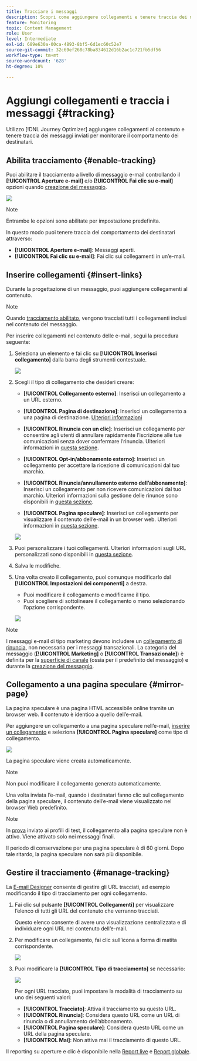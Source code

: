 ```yaml
---
title: Tracciare i messaggi
description: Scopri come aggiungere collegamenti e tenere traccia dei messaggi inviati
feature: Monitoring
topic: Content Management
role: User
level: Intermediate
exl-id: 689e630a-00ca-4893-8bf5-6d1ec60c52e7
source-git-commit: 32c69ef268c78ba834612d16b2ac1c721fb5df56
workflow-type: tm+mt
source-wordcount: '628'
ht-degree: 10%

---
```


# Aggiungi collegamenti e traccia i messaggi {#tracking}

Utilizzo [!DNL Journey Optimizer] aggiungere collegamenti al contenuto e tenere traccia dei messaggi inviati per monitorare il comportamento dei destinatari.

## Abilita tracciamento {#enable-tracking}

Puoi abilitare il tracciamento a livello di messaggio e-mail controllando il **[!UICONTROL Aperture e-mail]** e/o **[!UICONTROL Fai clic su e-mail]** opzioni quando [creazione del messaggio](../messages/get-started-content.md).

![](assets/message-tracking.png)

>[!NOTE]
>
>Entrambe le opzioni sono abilitate per impostazione predefinita.

In questo modo puoi tenere traccia del comportamento dei destinatari attraverso:

* **[!UICONTROL Aperture e-mail]**: Messaggi aperti.
* **[!UICONTROL Fai clic su e-mail]**: Fai clic sui collegamenti in un’e-mail.

## Inserire collegamenti {#insert-links}

Durante la progettazione di un messaggio, puoi aggiungere collegamenti al contenuto.

>[!NOTE]
>
>Quando [tracciamento abilitato](#enable-tracking), vengono tracciati tutti i collegamenti inclusi nel contenuto del messaggio.

Per inserire collegamenti nel contenuto delle e-mail, segui la procedura seguente:

1. Seleziona un elemento e fai clic su **[!UICONTROL Inserisci collegamento]** dalla barra degli strumenti contestuale.

   ![](assets/message-tracking-insert-link.png)

1. Scegli il tipo di collegamento che desideri creare:

   * **[!UICONTROL Collegamento esterno]**: Inserisci un collegamento a un URL esterno.

   * **[!UICONTROL Pagina di destinazione]**: Inserisci un collegamento a una pagina di destinazione. [Ulteriori informazioni](../landing-pages/get-started-lp.md)

   * **[!UICONTROL Rinuncia con un clic]**: Inserisci un collegamento per consentire agli utenti di annullare rapidamente l’iscrizione alle tue comunicazioni senza dover confermare l’rinuncia. Ulteriori informazioni in [questa sezione](../privacy/opt-out.md#one-click-opt-out).

   * **[!UICONTROL Opt-in/abbonamento esterno]**: Inserisci un collegamento per accettare la ricezione di comunicazioni dal tuo marchio.

   * **[!UICONTROL Rinuncia/annullamento esterno dell’abbonamento]**: Inserisci un collegamento per non ricevere comunicazioni dal tuo marchio. Ulteriori informazioni sulla gestione delle rinunce sono disponibili in [questa sezione](../privacy/opt-out.md#opt-out-management).

   * **[!UICONTROL Pagina speculare]**: Inserisci un collegamento per visualizzare il contenuto dell’e-mail in un browser web. Ulteriori informazioni in [questa sezione](#mirror-page).

   ![](assets/message-tracking-links.png)

1. Puoi personalizzare i tuoi collegamenti. Ulteriori informazioni sugli URL personalizzati sono disponibili in [questa sezione](../personalization/personalization-syntax.md#perso-urls).

1. Salva le modifiche.

1. Una volta creato il collegamento, puoi comunque modificarlo dal **[!UICONTROL Impostazioni dei componenti]** a destra.

   * Puoi modificare il collegamento e modificarne il tipo.
   * Puoi scegliere di sottolineare il collegamento o meno selezionando l’opzione corrispondente.

   ![](assets/message-tracking-link-settings.png)

>[!NOTE]
>
>I messaggi e-mail di tipo marketing devono includere un [collegamento di rinuncia](../privacy/opt-out.md#opt-out-management), non necessaria per i messaggi transazionali. La categoria del messaggio (**[!UICONTROL Marketing]** o **[!UICONTROL Transazionale]**) è definita per la [superficie di canale](../configuration/channel-surfaces.md#email-type) (ossia per il predefinito del messaggio) e durante la [creazione del messaggio](../messages/get-started-content.md#create-new-message).

## Collegamento a una pagina speculare {#mirror-page}

La pagina speculare è una pagina HTML accessibile online tramite un browser web. Il contenuto è identico a quello dell’e-mail.

Per aggiungere un collegamento a una pagina speculare nell’e-mail, [inserire un collegamento](#insert-links) e seleziona **[!UICONTROL Pagina speculare]** come tipo di collegamento.

![](assets/message-tracking-mirror-page.png)

La pagina speculare viene creata automaticamente.

>[!NOTE]
>
>Non puoi modificare il collegamento generato automaticamente.

Una volta inviata l’e-mail, quando i destinatari fanno clic sul collegamento della pagina speculare, il contenuto dell’e-mail viene visualizzato nel browser Web predefinito.

>[!NOTE]
>
>In [prova](preview.md#send-proofs) inviato ai profili di test, il collegamento alla pagina speculare non è attivo. Viene attivato solo nei messaggi finali.

Il periodo di conservazione per una pagina speculare è di 60 giorni. Dopo tale ritardo, la pagina speculare non sarà più disponibile.

## Gestire il tracciamento {#manage-tracking}

La [E-mail Designer](create-email-content.md) consente di gestire gli URL tracciati, ad esempio modificando il tipo di tracciamento per ogni collegamento.

1. Fai clic sul pulsante **[!UICONTROL Collegamenti]** per visualizzare l’elenco di tutti gli URL del contenuto che verranno tracciati.

   Questo elenco consente di avere una visualizzazione centralizzata e di individuare ogni URL nel contenuto dell’e-mail.

1. Per modificare un collegamento, fai clic sull’icona a forma di matita corrispondente.

   ![](assets/message-tracking-edit-links.png)

1. Puoi modificare la **[!UICONTROL Tipo di tracciamento]** se necessario:

   ![](assets/message-tracking-edit-a-link.png)

   Per ogni URL tracciato, puoi impostare la modalità di tracciamento su uno dei seguenti valori:

   * **[!UICONTROL Tracciato]**: Attiva il tracciamento su questo URL.
   * **[!UICONTROL Rinuncia]**: Considera questo URL come un URL di rinuncia o di annullamento dell’abbonamento.
   * **[!UICONTROL Pagina speculare]**: Considera questo URL come un URL della pagina speculare.
   * **[!UICONTROL Mai]**: Non attiva mai il tracciamento di questo URL. <!--This information is saved: if the URL appears again in a future message, its tracking is automatically deactivated.-->

Il reporting su aperture e clic è disponibile nella [Report live](../reports/live-report.md) e [Report globale](../reports/global-report.md).
